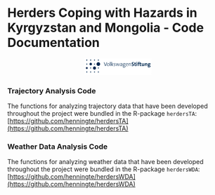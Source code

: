 # Herders Coping with Hazards in Kyrgyzstan and Mongolia - Code Documentation

<p align="center">
 <img style="width:30%" src="Logo_Volkswagenstiftung.svg_-1024x256.png" alt="vws_logo"/>
</p>

### Trajectory Analysis Code
The functions for analyzing trajectory data that have been developed throughout the project were bundled in the R-package `herdersTA`: [https://github.com/henningte/herdersTA](https://github.com/henningte/herdersTA)


### Weather Data Analysis Code
The functions for analyzing weather data that have been developed throughout the project were bundled in the R-package `herdersWDA`: [https://github.com/henningte/herdersWDA](https://github.com/henningte/herdersWDA)